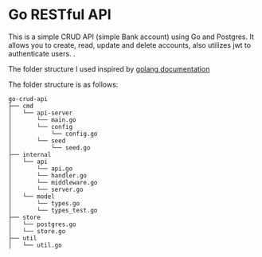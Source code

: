 # Go RESTful API

This is a simple CRUD API (simple Bank account) using Go and Postgres. It allows you to create, read, update and delete accounts, also utilizes jwt to authenticate users. .

The folder structure I used inspired by [golang documentation](https://go.dev/doc/modules/layout)

The folder structure is as follows:

```
go-crud-api
├── cmd
│   └── api-server
│       └── main.go
│       └── config
│           └── config.go
│       └── seed
│           └── seed.go
├── internal
│   └── api
│       └── api.go
│       └── handler.go
│       └── middleware.go
│       └── server.go
│   └── model
│       └── types.go
│       └── types_test.go
├── store
│   └── postgres.go
│   └── store.go
├── util
│   └── util.go
```
